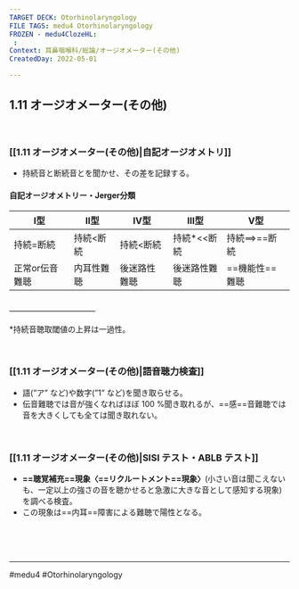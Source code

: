 ```yaml
---
TARGET DECK: Otorhinolaryngology
FILE TAGS: medu4 Otorhinolaryngology
FROZEN - medu4ClozeHL:
 : 
Context: 耳鼻咽喉科/総論/オージオメーター(その他)
CreatedDay: 2022-05-01

---
```


## 1.11 オージオメーター(その他)

<br>

### [[1.11 オージオメーター(その他)|自記オージオメトリ]]
* 持続音と断続音とを聞かせ、その差を記録する。
#### 自記オージオメトリー・Jerger分類
|Ⅰ型|Ⅱ型|Ⅳ型|Ⅲ型|Ⅴ型|
|---|---|---|---|---|
|持続=断続|持続<断続|持続<断続|持続\*<<断続|持続==>==断続|
|正常or伝音難聴|内耳性難聴|後迷路性難聴|後迷路性難聴|==機能性==難聴|
#### ＿＿＿＿＿＿＿＿＿＿＿
\*持続音聴取閾値の上昇は一過性。
<!--ID: 1651896784442-->


<br>

### [[1.11 オージオメーター(その他)|語音聴力検査]]
* 語(”ア” など)や数字(”1” など)を聞き取らせる。
*  伝音難聴では音が強くなればほぼ 100 %聞き取れるが、==感==音難聴では音を大きくしても全ては聞き取れない。
<!--ID: 1651896784450-->


<br>

### [[1.11 オージオメーター(その他)|SISI テスト・ABLB テスト]]
* **==聴覚補充==現象〈==リクルートメント==現象〉**(小さい音は聞こえないも、一定以上の強さの音を聴かせると急激に大きな音として感知する現象)を調べる検査。
* この現象は==内耳==障害による難聴で陽性となる。
<!--ID: 1651896784459-->





<br><br><br>

---
#medu4 #Otorhinolaryngology 